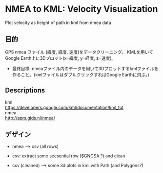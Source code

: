 # NMEA to KML: Velocity Visualization
Plot velocity as height of path in kml from nmea data

## 目的
GPS nmea ファイル (緯度, 経度, 速度)をデータクリーニング。
KMLを用いてGoogle Earth上に3Dプロット(x=緯度, y=経度, z=速度)。
* 最終目標: nmeaファイル内のデータを用いて3Dプロットするkmlファイルを作ること。(kmlファイルはダブルクリックすればGoogle Earthに飛ぶ。)

## Descriptions
kml  
https://developers.google.com/kml/documentation/kml_tut  
nmea  
http://aprs.gids.nl/nmea/  


## デザイン
* nmea --> csv (all rows)

* csv: extract some seesential row ($GNGSA ?) and clean

* csv (cleaned) --> some 3d plots in kml with Path (and Polygons?)
